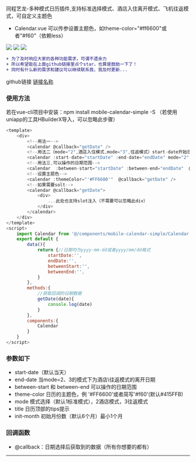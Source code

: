  同程艺龙-多种模式日历插件,支持标准选择模式、酒店入住离开模式、飞机往返模式，可自定义主题色
 * Calendar.vue 可以传参设置主题色，如theme-color="#ff6600"或者"#f60"（依赖less） 

  ![](https://file.40017.cn/tcyp/tz/11.png)
  ![](https://file.40017.cn/tcyp/tz/22.png)
  ![](https://file.40017.cn/tcyp/tz/22.png)

  
  
```diff
+ 为了及时响应大家的各种功能需求，可谓不遗余力
+ 所以希望能在上面github链接里点个star，也算是鼓励一下了！
+ 同时有什么新的需求和建议可以继续联系我，我及时更新...
```

github链接
[链接名称](https://github.com/tanagang/mobile-calendar-simple)


### 使用方法
若在vue-cli项目中安装：npm install mobile-calendar-simple -S （若使用uniapp的工具HBuilderX导入，可以忽略此步骤）
```javascript
<template>
	<div>
		<!--用法一-->
		<calendar @callback="getDate" /> 
		<!--用法二（mode="2",酒店入住模式,mode="3",往返模式）start-date开始日期，end-date结束日期-->
		<calendar :start-date="startDate" :end-date="endDate" mode="2"  @callback="getDate" />
		<!--用法三,可以操作的日期范围-->
		<calendar  :between-start="startDate" :between-end="endDate"  @callback="getDate" />
		<!--设置主题色-->
		<calendar :themeColor="'#FF6600'"  @callback="getDate" />
		<!--如果需要solt-->
		<calendar @callback="getDate">
			<div>
				...此处也支持slot注入（不需要可以忽略此div）
			</div>
		</calendar>
	</div>
</template>
<script>
	import Calendar from '@/components/mobile-calendar-simple/Calendar.vue'
	export default {
		data(){
			return {//日期均为yyyy-mm-dd或者yyyy/mm/dd格式
				startDate:'',
				endDate:'',
				betweenStart:'',
				betweenEnd:'',
			}
		},
		methods:{
			//获取回调的日期数据
			getDate(date){
				console.log(date)
			}
		},
		components:{
			Calendar
		}
	}
</script>
```
### 参数如下
  *  start-date（默认当天）
  *  end-date 当mode=2、3的模式下为酒店\往返模式的离开日期
  *  between-start 和 between-end 可以操作的日期范围
  *  theme-color 日历的主题色，例 '#FF6600'或者简写'#f60'(默认#415FFB)
  *  mode 模式选择（默认1标准模式），2酒店模式，3往返模式
  *  title 日历顶部的tips提示
  *  init-month 初始月份数（默认6个月）最小1个月


### 回调函数
  *  @callback：日期选择后获取到的数据（所有你想要的都有）
***



